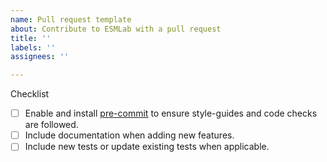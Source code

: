 ```yaml
---
name: Pull request template
about: Contribute to ESMLab with a pull request
title: ''
labels: ''
assignees: ''

---
```


<!--
Thanks for submitting a PR, your contribution is really appreciated!
Below are a few things we ask you kindly to self-check before getting a review. Remove checks that are not relevant.
-->

Checklist

- [ ] Enable and install [pre-commit](https://pre-commit.com/) to ensure style-guides and code checks are followed.
- [ ] Include documentation when adding new features.
- [ ] Include new tests or update existing tests when applicable.

<!--
Please note any issues this fixes using [closing keywords]( https://help.github.com/articles/closing-issues-using-keywords/ ):
-->

<!--
Please add any other relevant info below:
-->

